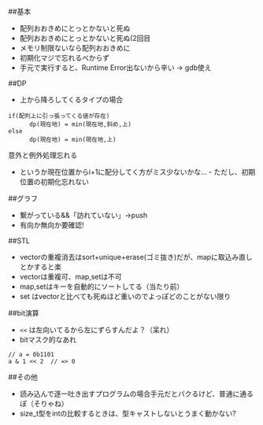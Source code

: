 ##基本
- 配列おおきめにとっとかないと死ぬ
- 配列おおきめにとっとかないと死ぬ(2回目
- メモリ制限ないなら配列おおきめに
- 初期化マジで忘れるべからず
- 手元で実行すると、Runtime Error出ないから辛い -> gdb使え

##DP
- 上から降ろしてくるタイプの場合
```
if(配列上に引っ張ってくる値が存在)
      dp(現在地) = min(現在地,斜め,上)
else
      dp(現在地) = min(現在地,上)
```
意外と例外処理忘れる

- というか現在位置からi+1に配分してく方がミス少ないかな...
      - ただし、初期位置の初期化忘れない

##グラフ
- 繋がっている&&「訪れていない」->push
- 有向か無向か要確認!

##STL
- vectorの重複消去はsort+unique+erase(ゴミ抜き)だが、mapに取込み直しとかすると楽
- vectorは重複可、map,setは不可
- map,setはキーを自動的にソートしてる（当たり前）
- set はvectorと比べても死ぬほど重いのでよっぽどのことがない限り

##bit演算
- `<<` は左向いてるから左にずらすんだよ？（呆れ）
- bitマスク的なあれ
```
// a = 0b1101
a & 1 << 2  // => 0
```

##その他
- 読み込んで逐一吐き出すプログラムの場合手元だとバクるけど、普通に通るぽ（そりゃね）
- size_t型をintの比較するときは、型キャストしないとうまく動かない?
